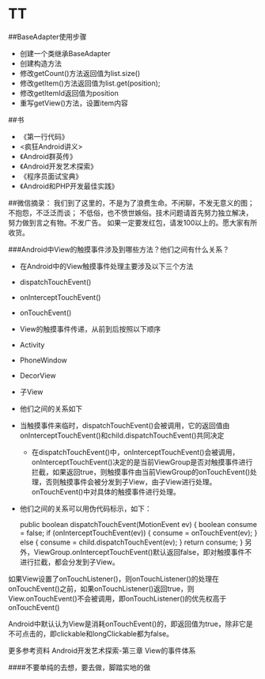 # TT
##BaseAdapter使用步骤
  * 创建一个类继承BaseAdapter
  * 创建构造方法
  * 修改getCount()方法返回值为list.size()
  * 修改getItem()方法返回值为list.get(position);
  * 修改getItemId返回值为position
  * 重写getView()方法，设置item内容
  
##书
* 《第一行代码》
* <疯狂Android讲义>
* 《Android群英传》
* 《Android开发艺术探索》
* 《程序员面试宝典》
* 《Android和PHP开发最佳实践》

##微信摘录：
  我们到了这里的，不是为了浪费生命。不闲聊，不发无意义的图；不抱怨，不泛泛而谈；
  不低俗，也不愤世嫉俗。技术问题请首先努力独立解决，努力做到言之有物。不发广告。
  如果一定要发红包，请发100以上的。愿大家有所收货。

###Android中View的触摸事件涉及到哪些方法？他们之间有什么关系？
* 在Android中的View触摸事件处理主要涉及以下三个方法

* dispatchTouchEvent()
* onInterceptTouchEvent()
* onTouchEvent()
* View的触摸事件传递，从前到后按照以下顺序

* Activity
* PhoneWindow
* DecorView
* 子View
* 他们之间的关系如下

* 当触摸事件来临时，dispatchTouchEvent()会被调用，它的返回值由onInterceptTouchEvent()和child.dispatchTouchEvent()共同决定
    * 在dispatchTouchEvent()中，onInterceptTouchEvent()会被调用，onInterceptTouchEvent()决定的是当前ViewGroup是否对触摸事件进行       拦截，如果返回true，则触摸事件由当前ViewGroup的onTouchEvent()处理，否则触摸事件会被分发到子View，由子View进行处理。
      onTouchEvent()中对具体的触摸事件进行处理。
* 他们之间的关系可以用伪代码标示，如下：

    public boolean dispatchTouchEvent(MotionEvent ev) {
        boolean consume = false;
        if (onInterceptTouchEvent(ev)) {
            consume = onTouchEvent(ev);
        } else {
            consume = child.dispatchTouchEvent(ev);
        }
        return consume;
    }
另外，ViewGroup.onInterceptTouchEvent()默认返回false，即对触摸事件不进行拦截，都会分发到子View。

如果View设置了onTouchListener()，则onTouchListener()的处理在onTouchEvent()之前，如果onTouchListener()返回true，则View.onTouchEvent()不会被调用，即onTouchListener()的优先权高于onTouchEvent()

Android中默认认为View是消耗onTouchEvent()的，即返回值为true，除非它是不可点击的，即clickable和longClickable都为false。

更多参考资料
Android开发艺术探索-第三章 View的事件体系


####不要单纯的去想，要去做，脚踏实地的做
